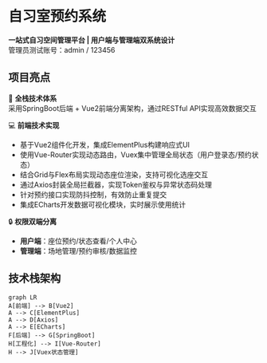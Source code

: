 # 自习室预约系统

**一站式自习空间管理平台 | 用户端与管理端双系统设计**  
管理员测试账号：admin / 123456

## 项目亮点
🚀 **全栈技术体系**  
采用SpringBoot后端 + Vue2前端分离架构，通过RESTful API实现高效数据交互

💻 **前端技术实现**  
- 基于Vue2组件化开发，集成ElementPlus构建响应式UI
- 使用Vue-Router实现动态路由，Vuex集中管理全局状态（用户登录态/预约状态）
- 结合Grid与Flex布局实现动态座位渲染，支持可视化选座交互
- 通过Axios封装全局拦截器，实现Token鉴权与异常状态码处理
- 针对预约接口实现防抖控制，有效防止重复提交
- 集成ECharts开发数据可视化模块，实时展示使用统计

🔒 **权限双端分离**  
- **用户端**：座位预约/状态查看/个人中心  
- **管理端**：场地管理/预约审核/数据监控  

## 技术栈架构
```mermaid
graph LR
A[前端] --> B[Vue2]
A --> C[ElementPlus]
A --> D[Axios]
A --> E[ECharts]
F[后端] --> G[SpringBoot]
H[工程化] --> I[Vue-Router]
H --> J[Vuex状态管理]
